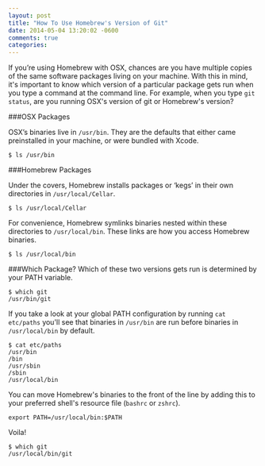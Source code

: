 ```yaml
---
layout: post
title: "How To Use Homebrew's Version of Git"
date: 2014-05-04 13:20:02 -0600
comments: true
categories: 
---
```


If you’re using Homebrew with OSX, chances are you have multiple copies of the same software packages living on your machine. With this in mind, it's important to know which version of a particular package gets run when you type a command at the command line.  For example, when you type ```git status```, are you running OSX's version of git or Homebrew's version?

###OSX Packages

OSX’s binaries live in ```/usr/bin```.  They are the defaults that either came
preinstalled in your machine, or were bundled with Xcode.
```
$ ls /usr/bin
```

###Homebrew Packages

Under the covers, Homebrew installs packages or ‘kegs’ in their own directories in ```/usr/local/Cellar```.
```
$ ls /usr/local/Cellar
```

For convenience, Homebrew symlinks binaries nested within these directories to ```/usr/local/bin```.  These links are how you access Homebrew binaries.

```
$ ls /usr/local/bin
```

###Which Package?
Which of these two versions gets run is determined by your PATH variable.
```
$ which git
/usr/bin/git
```
If you take a look at your global PATH configuration by running ```cat etc/paths``` you'll see that binaries in ```/usr/bin``` are
run before binaries in ```/usr/local/bin``` by default.

```
$ cat etc/paths
/usr/bin
/bin
/usr/sbin
/sbin
/usr/local/bin
```

You can move Homebrew's binaries to the front of the line by adding this
to your preferred shell's resource file (```bashrc``` or ```zshrc```).

```
export PATH=/usr/local/bin:$PATH
```

Voila! 
```
$ which git 
/usr/local/bin/git
```
